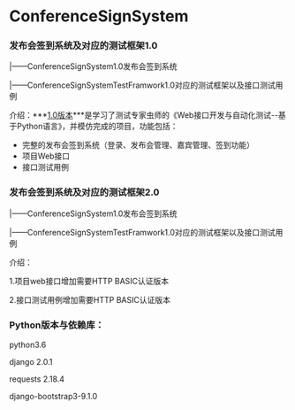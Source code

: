 # ConferenceSignSystem

### 发布会签到系统及对应的测试框架1.0

|——ConferenceSignSystem1.0发布会签到系统

|——ConferenceSignSystemTestFramwork1.0对应的测试框架以及接口测试用例

介绍：***<u>1.0版本</u>***是学习了测试专家虫师的《Web接口开发与自动化测试--基于Python语言》，并模仿完成的项目，功能包括：

- 完整的发布会签到系统（登录、发布会管理、嘉宾管理、签到功能）
- 项目Web接口
- 接口测试用例

### 发布会签到系统及对应的测试框架2.0

|——ConferenceSignSystem1.0发布会签到系统

|——ConferenceSignSystemTestFramwork1.0对应的测试框架以及接口测试用例

介绍：

1.项目web接口增加需要HTTP BASIC认证版本

2.接口测试用例增加需要HTTP BASIC认证版本

### Python版本与依赖库：

python3.6

django 2.0.1

requests 2.18.4

django-bootstrap3-9.1.0

